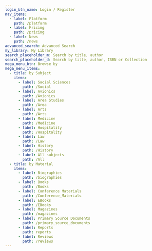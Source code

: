 ```yaml
---
login_btn_name: Login / Register
nav_items:
  - label: Platform
    path: /platform
  - label: Pricing
    path: /pricing
  - label: News
    path: /news
advanced_search: Advanced Search
my_library: My Library
search_placeholder_m: Search by title, author
search_placeholder_d: Search by title, author, ISBN or Collection
mega_menu_btn: Browse by
mega_menu_items:
  - title: by Subject
    items:
      - label: Social Sciences
        path: /Social
      - label: Avionics
        path: /Avionics
      - label: Area Studies
        path: /Area
      - label: Arts
        path: /Arts
      - label: Medicine
        path: /Medicine
      - label: Hospitality
        path: /Hospitality
      - label: Law
        path: /Law
      - label: History
        path: /History
      - label: All subjects
        path: /All
  - title: by Material
    items:
      - label: Biographies
        path: /biographies
      - label: Books
        path: /Books
      - label: Conference Materials
        path: /Conference_Materials
      - label: EBooks
        path: /EBooks
      - label: Magazines
        path: /magazines
      - label: Primary Source Documents
        path: /primary_source_documents
      - label: Reports
        path: reports
      - label: Reviews
        path: /reviews
---
```

